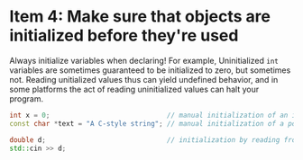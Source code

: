 # Item 4: Make sure that objects are initialized before they're used

Always initialize variables when declaring! For example, Uninitialized `int` variables are sometimes guaranteed to be initialized to zero, but sometimes not. Reading unitialized values thus can yield undefined behavior, and in some platforms the act of reading uninitialized values can halt your program. 

```C++
int x = 0;                             // manual initialization of an int
const char *text = "A C-style string"; // manual initialization of a pointer

double d;                              // initialization by reading from an input stream 
std::cin >> d;

```
